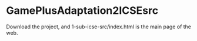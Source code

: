 # GamePlusAdaptation2ICSEsrc
Download the project, and 1-sub-icse-src/index.html is the main page of the web.
